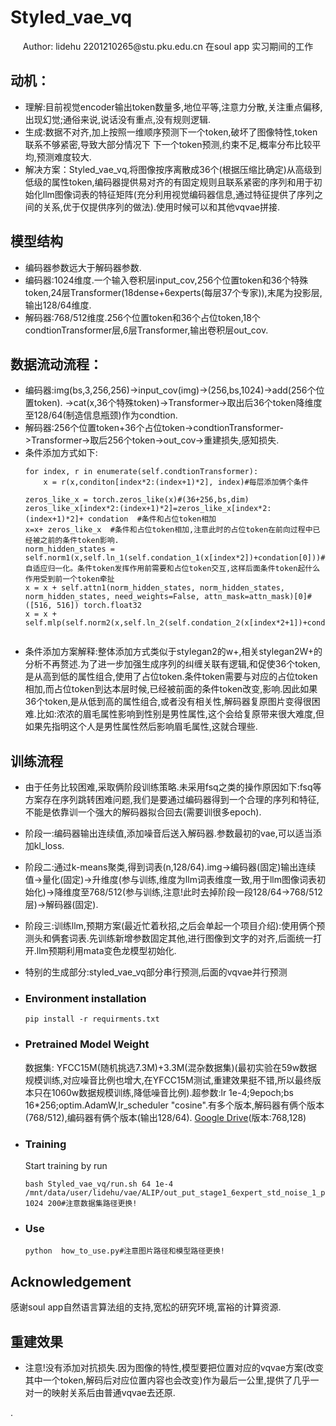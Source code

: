 # Styled_vae_vq
<div align="center">
Author: lidehu 2201210265@stu.pku.edu.cn
    在soul app 实习期间的工作
</div>

## 动机： 
- 理解:目前视觉encoder输出token数量多,地位平等,注意力分散,关注重点偏移,出现幻觉;通俗来说,说话没有重点,没有规则逻辑.
- 生成:数据不对齐,加上按照一维顺序预测下一个token,破坏了图像特性,token联系不够紧密,导致大部分情况下 下一个token预测,约束不足,概率分布比较平均,预测难度较大.
- 解决方案：Styled_vae_vq,将图像按序离散成36个(根据压缩比确定)从高级到低级的属性token,编码器提供易对齐的有固定规则且联系紧密的序列和用于初始化llm图像词表的特征矩阵(充分利用视觉编码器信息,通过特征提供了序列之间的关系,优于仅提供序列的做法).使用时候可以和其他vqvae拼接.

## 模型结构
- 编码器参数远大于解码器参数.
- 编码器:1024维度.一个输入卷积层input_cov,256个位置token和36个特殊token,24层Transformer(18dense+6experts(每层37个专家)),末尾为投影层,输出128/64维度.
- 解码器:768/512维度.256个位置token和36个占位token,18个condtionTransformer层,6层Transformer,输出卷积层out_cov.
## 数据流动流程：
- 编码器:img(bs,3,256,256)->input_cov(img)->(256,bs,1024)->add(256个位置token).
->cat(x,36个特殊token)->Transformer->取出后36个token降维度至128/64(制造信息瓶颈)作为condtion.
- 解码器:256个位置token+36个占位token->condtionTransformer->Transformer->取后256个token->out_cov->重建损失,感知损失.
- 条件添加方式如下:
    ```
    for index, r in enumerate(self.condtionTransformer):
        x = r(x,conditon[index*2:(index+1)*2], index)#每层添加俩个条件
    ```
    ```
    zeros_like_x = torch.zeros_like(x)#(36+256,bs,dim)
    zeros_like_x[index*2:(index+1)*2]=zeros_like_x[index*2:(index+1)*2]+ condation  #条件和占位token相加
    x=x+ zeros_like_x  #条件和占位token相加,注意此时的占位token在前向过程中已经被之前的条件token影响.
    norm_hidden_states = self.norm1(x,self.ln_1(self.condation_1(x[index*2])+condation[0]))#自适应归一化。条件token发挥作用前需要和占位token交互,这样后面条件token起什么作用受到前一个token牵扯
    x = x + self.attn1(norm_hidden_states, norm_hidden_states, norm_hidden_states, need_weights=False, attn_mask=attn_mask)[0]#([516, 516]) torch.float32
    x = x + self.mlp(self.norm2(x,self.ln_2(self.condation_2(x[index*2+1])+condation[1])))
       
    ```
- 条件添加方案解释:整体添加方式类似于stylegan2的w+,相关stylegan2W+的分析不再赘述.为了进一步加强生成序列的纠缠关联有逻辑,和促使36个token,是从高到低的属性组合,使用了占位token.条件token需要与对应的占位token相加,而占位token到达本层时候,已经被前面的条件token改变,影响.因此如果36个token,是从低到高的属性组合,或者没有相关性,解码器复原图片变得很困难.比如:浓浓的眉毛属性影响到性别是男性属性,这个会给复原带来很大难度,但如果先指明这个人是男性属性然后影响眉毛属性,这就合理些.
## 训练流程
- 由于任务比较困难,采取俩阶段训练策略.未采用fsq之类的操作原因如下:fsq等方案存在序列跳转困难问题,我们是要通过编码器得到一个合理的序列和特征,不能是依靠训一个强大的解码器拟合回去(需要训很多epoch).
- 阶段一:编码器输出连续值,添加噪音后送入解码器.参数最初的vae,可以适当添加kl_loss.
- 阶段二:通过k-means聚类,得到词表(n,128/64).img->编码器(固定)输出连续值->量化(固定)->升维度(参与训练,维度为llm词表维度一致,用于llm图像词表初始化)->降维度至768/512(参与训练,注意!此时去掉阶段一段128/64->768/512层)->解码器(固定).
- 阶段三:训练llm,预期方案(最近忙着秋招,之后会单起一个项目介绍):使用俩个预测头和俩套词表.先训练新增参数固定其他,进行图像到文字的对齐,后面统一打开.llm预期利用mata变色龙模型初始化.
- 特别的生成部分:styled_vae_vq部分串行预测,后面的vqvae并行预测
- ### Environment installation

    ```
    pip install -r requirments.txt
    ```


- ### Pretrained Model Weight

    数据集: YFCC15M(随机挑选7.3M)+3.3M(混杂数据集)(最初实验在59w数据规模训练,对应噪音比例也增大,在YFCC15M测试,重建效果挺不错,所以最终版本只在1060w数据规模训练,降低噪音比例).超参数:lr 1e-4;9epoch;bs 16*256;optim.AdamW,lr_scheduler "cosine".有多个版本,解码器有俩个版本(768/512),编码器有俩个版本(输出128/64).
  [Google Drive](https://drive.google.com/file/d/1AqSHisCKZOZ16Q3sYguK6zIZIuwwEriE/view?usp=share_link)(版本:768,128)

- ### Training

    Start training by run
    ```
    bash Styled_vae_vq/run.sh 64 1e-4 /mnt/data/user/lidehu/vae/ALIP/out_put_stage1_6expert_std_noise_1_pect_1  1024 200#注意数据集路径更换!
    ```

- ### Use

  

    ```
    python  how_to_use.py#注意图片路径和模型路径更换!
    ```
   



## Acknowledgement

感谢soul app自然语言算法组的支持,宽松的研究环境,富裕的计算资源.

## 重建效果 
- 注意!没有添加对抗损失.因为图像的特性,模型要把位置对应的vqvae方案(改变其中一个token,解码后对应位置内容也会改变)作为最后一公里,提供了几乎一对一的映射关系后由普通vqvae去还原.

.




